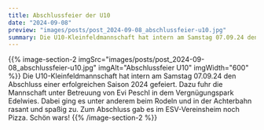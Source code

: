 ```yaml
---
title: Abschlussfeier der U10
date: "2024-09-08"
preview: "images/posts/post_2024-09-08_abschlussfeier-u10.jpg"
summary: Die U10-Kleinfeldmannschaft hat intern am Samstag 07.09.24 den Abschluss einer erfolgreichen Saison 2024 gefeiert. Dazu fuhr die Mannschaft unter Betreuung von Evi Peschl in dem Vergnügungspark Edelwies.
---
```


{{% image-section-2 imgSrc="images/posts/post_2024-09-08_abschlussfeier-u10.jpg" imgAlt="Abschlussfeier U10" imgWidth="600" %}}
Die U10-Kleinfeldmannschaft hat intern am Samstag 07.09.24 den Abschluss einer erfolgreichen Saison 2024 gefeiert. Dazu fuhr die Mannschaft unter Betreuung von Evi Peschl in dem Vergnügungspark Edelwies. Dabei ging es unter anderem beim Rodeln und in der Achterbahn rasant und spaßig zu. Zum Abschluss gab es im ESV-Vereinsheim noch Pizza. Schön wars!
{{% /image-section-2 %}}
